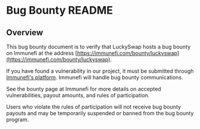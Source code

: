 # Bug Bounty README

## Overview

This bug bounty document is to verify that LuckySwap hosts a bug bounty on Immunefi at the address [https://immunefi.com/bounty/luckyswap](https://immunefi.com/bounty/luckyswap).

If you have found a vulnerability in our project, it must be submitted through [Immunefi's platform](https://immunefi.com/). Immunefi will handle bug bounty communications.

See the bounty page at Immunefi for more details on accepted vulnerabilities, payout amounts, and rules of participation.

Users who violate the rules of participation will not receive bug bounty payouts and may be temporarily suspended or banned from the bug bounty program.